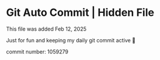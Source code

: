 # Git Auto Commit | Hidden File

This file was added Feb 12, 2025

Just for fun and keeping my daily git commit active 🤪

commit number: 1059279
